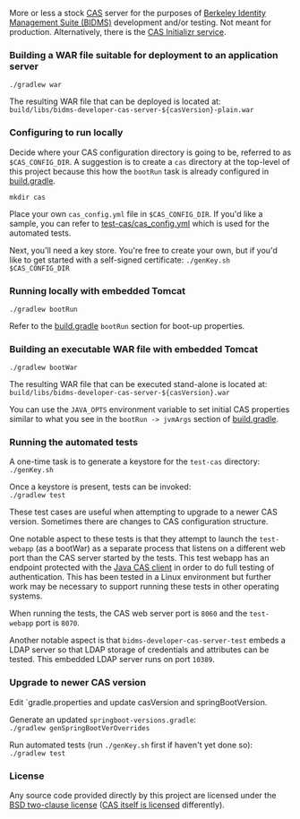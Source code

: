 More or less a stock [CAS](https://www.github.com/apereo/cas/) server for
the purposes of [Berkeley Identity Management Suite
(BIDMS)](https://www.github.com/calnet-oss/bidms) development and/or
testing.  Not meant for production.  Alternatively, there is the [CAS
Initializr service](https://github.com/apereo/cas-initializr).

### Building a WAR file suitable for deployment to an application server

`./gradlew war`

The resulting WAR file that can be deployed is located at:<br/>
`build/libs/bidms-developer-cas-server-${casVersion}-plain.war`

### Configuring to run locally

Decide where your CAS configuration directory is going to be, referred to as
`$CAS_CONFIG_DIR`.  A suggestion is to create a `cas` directory at the
top-level of this project because this how the `bootRun` task is already
configured in [build.gradle](build.gradle).

`mkdir cas`

Place your own `cas_config.yml` file in `$CAS_CONFIG_DIR`.  If you'd like a
sample, you can refer to [test-cas/cas_config.yml](test-cas/cas_config.yml)
which is used for the automated tests.

Next, you'll need a key store.  You're free to create your own, but if you'd
like to get started with a self-signed certificate:
`./genKey.sh $CAS_CONFIG_DIR`

### Running locally with embedded Tomcat

`./gradlew bootRun`

Refer to the [build.gradle](build.gradle) `bootRun` section for boot-up properties.

### Building an executable WAR file with embedded Tomcat

`./gradlew bootWar`

The resulting WAR file that can be executed stand-alone is located at:<br/>
`build/libs/bidms-developer-cas-server-${casVersion}.war`

You can use the `JAVA_OPTS` environment variable to set initial CAS
properties similar to what you see in the `bootRun -> jvmArgs` section of
[build.gradle](build.gradle).

### Running the automated tests

A one-time task is to generate a keystore for the `test-cas` directory:<br/>
`./genKey.sh`

Once a keystore is present, tests can be invoked:<br/>
`./gradlew test`

These test cases are useful when attempting to upgrade to a newer CAS
version.  Sometimes there are changes to CAS configuration structure.

One notable aspect to these tests is that they attempt to launch the
`test-webapp` (as a bootWar) as a separate process that listens on a
different web port than the CAS server started by the tests.  This test
webapp has an endpoint protected with the [Java CAS
client](https://github.com/apereo/java-cas-client) in order to do full
testing of authentication.  This has been tested in a Linux environment but
further work may be necessary to support running these tests in other
operating systems.

When running the tests, the CAS web server port is `8060` and the
`test-webapp` port is `8070`.

Another notable aspect is that `bidms-developer-cas-server-test` embeds
a LDAP server so that LDAP storage of credentials and attributes can be
tested.  This embedded LDAP server runs on port `10389`.

### Upgrade to newer CAS version

Edit `gradle.properties and update casVersion and springBootVersion.

Generate an updated `springboot-versions.gradle`:<br/>
`./gradlew genSpringBootVerOverrides`

Run automated tests (run `./genKey.sh` first if haven't yet done so):<br/>
`./gradlew test`

### License

Any source code provided directly by this project are licensed under the
[BSD two-clause license](LICENSE.txt) ([CAS itself is
licensed](https://github.com/apereo/cas/blob/master/LICENSE) differently).
